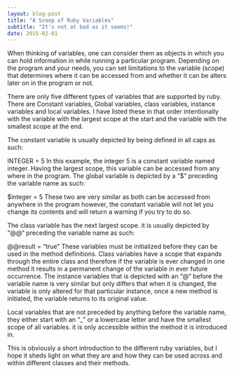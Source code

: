 ```yaml
---
layout: blog-post
title: "A Scoop of Ruby Variables"
subtitle: "It's not at bad as it seems!"
date: 2015-02-01
---
```


When thinking of variables, one can consider them as objects in which you can hold information in while running a particular program. Depending on the program and your needs, you can set limitations to the variable (scope) that determines where it can be accessed from and whether it can be alters later on in the program or not.

There are only five different types of variables that are supported by ruby. There are Constant variables, Global variables, class variables, instance variables and local variables. I have listed these in that order intentionally with the variable with the largest scope at the start and the variable with the smallest scope at the end.

The constant variable is usually depicted by being defined in all caps as such:

INTEGER = 5
In this example, the integer 5 is a constant variable named integer. Having the largest scope, this variable can be accessed from any where in the program. The global variable is depicted by a “$” preceding the variable name as such:

$integer = 5
These two are very similar as both can be accessed from anywhere in the program however, the constant variable will not let you change its contents and will return a warning if you try to do so.

The class variable has the next largest scope. it is usually depicted by “@@“ preceding the variable name as such:

@@result = “true”
These variables must be initialized before they can be used in the method definitions. Class variables have a scope that expands through the entire class and therefore if the variable is ever changed in one method it results in a permanent change of the variable in ever future occurrence. The instance variables that is depicted with an “@“ before the variable name is very similar but only differs that when it is changed, the variable is only altered for that particular instance, once a new method is initiated, the variable returns to its original value.

Local variables that are not preceded by anything before the variable name, they either start with an “_” or a lowercase letter and have the smallest scope of all variables. it is only accessible within the method it is introduced in.

This is obviously a short introduction to the different ruby variables, but I hope it sheds light on what they are and how they can be used across and within different classes and their methods.